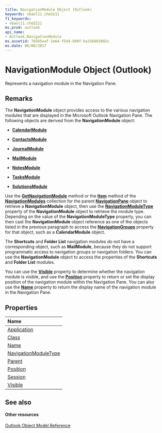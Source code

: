 ```yaml
---
title: NavigationModule Object (Outlook)
keywords: vbaol11.chm3211
f1_keywords:
- vbaol11.chm3211
ms.prod: outlook
api_name:
- Outlook.NavigationModule
ms.assetid: 76565eaf-1e64-f5d4-b90f-ba156863802c
ms.date: 06/08/2017
---
```



# NavigationModule Object (Outlook)

Represents a navigation module in the Navigation Pane.


## Remarks

The  **NavigationModule** object provides access to the various navigation modules that are displayed in the Microsoft Outlook Navigation Pane. The following objects are derived from the **NavigationModule** object:


-  **[CalendarModule](calendarmodule-object-outlook.md)**
    
-  **[ContactsModule](contactsmodule-object-outlook.md)**
    
-  **[JournalModule](journalmodule-object-outlook.md)**
    
-  **[MailModule](mailmodule-object-outlook.md)**
    
-  **[NotesModule](notesmodule-object-outlook.md)**
    
-  **[TasksModule](tasksmodule-object-outlook.md)**
    
-  **[SolutionsModule](solutionsmodule-object-outlook.md)**
    
 Use the **[GetNavigationModule](navigationmodules-getnavigationmodule-method-outlook.md)** method or the **[Item](navigationmodules-item-method-outlook.md)** method of the **[NavigationModules](navigationmodules-object-outlook.md)** collection for the parent **[NavigationPane](navigationpane-object-outlook.md)** object to retrieve a **NavigationModule** object, then use the **[NavigationModuleType](navigationmodule-navigationmoduletype-property-outlook.md)** property of the **NavigationModule** object to retrieve the module type. Depending on the value of the **NavigationModuleType** property, you can then cast the **NavigationModule** object reference as one of the objects listed in the previous paragraph to access the **[NavigationGroups](calendarmodule-navigationgroups-property-outlook.md)** property for that object, such as a **CalendarModule** object.

The  **Shortcuts** and **Folder List** navigation modules do not have a corresponding object, such as **MailModule**, because they do not support programmatic access to navigation groups or navigation folders. You can use the **NavigationModule** object to access the properties of the **Shortcuts** and **Folder List** modules.

You can use the  **[Visible](navigationmodule-visible-property-outlook.md)** property to determine whether the navigation module is visible, and use the **[Position](navigationmodule-position-property-outlook.md)** property to return or set the display position of the navigation module within the Navigation Pane. You can also use the **[Name](navigationmodule-name-property-outlook.md)** property to return the display name of the navigation module in the Navigation Pane.


## Properties



|**Name**|
|:-----|
|[Application](navigationmodule-application-property-outlook.md)|
|[Class](navigationmodule-class-property-outlook.md)|
|[Name](navigationmodule-name-property-outlook.md)|
|[NavigationModuleType](navigationmodule-navigationmoduletype-property-outlook.md)|
|[Parent](navigationmodule-parent-property-outlook.md)|
|[Position](navigationmodule-position-property-outlook.md)|
|[Session](navigationmodule-session-property-outlook.md)|
|[Visible](navigationmodule-visible-property-outlook.md)|

## See also


#### Other resources


[Outlook Object Model Reference](http://msdn.microsoft.com/library/73221b13-d8d8-99b8-3394-b95dbbfd5ddc%28Office.15%29.aspx)
